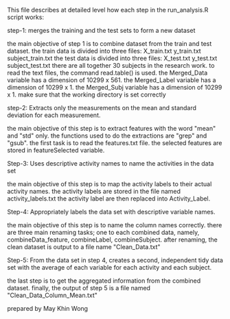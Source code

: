 This file describes at detailed level how each step in the run_analysis.R script works:

step-1: merges the training and the test sets to form a new dataset

the main objective of step 1 is to combine dataset from the train and test dataset.
the train data is divided into three files:
X_train.txt
y_train.txt
subject_train.txt
the test data is divided into three files:
X_test.txt
y_test.txt
subject_test.txt
there are all together 30 subjects in the research work.
to read the text files, the command read.table() is used.
the Merged_Data variable has a dimension of 10299 x 561.
the Merged_Label variable has a dimension of 10299 x 1.
the Merged_Subj variable has a dimension of 10299 x 1.
make sure that the working directory is set correctly 

step-2: Extracts only the measurements on the mean and standard deviation for each measurement.

the main objective of this step is to extract features with the word "mean" and "std" only.
the functions used to do the extractions are "grep" and "gsub".
the first task is to read the features.txt file.
the selected features are stored in featureSelected variable.

Step-3: Uses descriptive activity names to name the activities in the data set

the main objective of this step is to map the activity labels to their actual activity names.
the activity labels are stored in the file named activity_labels.txt
the activity label are then replaced into Activity_Label.

Step-4: Appropriately labels the data set with descriptive variable names.

the main objective of this step is to name the column names correctly.
there are three main renaming tasks; one to each combined data, namely, combineData_feature, combineLabel, combineSubject.
after renaming, the clean dataset is output to a file name "Clean_Data.txt"

Step-5: From the data set in step 4, creates a second, independent tidy data set with the average of each variable for each activity and each subject.

the last step is to get the aggregated information from the combined dataset.
finally, the output of step 5 is a file named "Clean_Data_Column_Mean.txt"


prepared by May Khin Wong